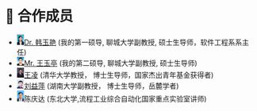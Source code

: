 # 👥 合作成员
- <div><img src='images/HYY.jpg' alt="HYY" width="3%"><A href="https://cs.lcu.edu.cn/szdw/339854.htm">Dr. 韩玉艳</a>  (我的第一硕导, 聊城大学副教授, 硕士生导师，软件工程系系主任)  </div>
- <div><img src='images/YTW.jpg' alt="YTW" width="3%"><A href="https://cs.lcu.edu.cn/szdw/339869.htm">Mr. 王玉亭</a>  (我的第二硕导, 聊城大学副教授, 硕士生导师)  </div>
- <div><img src='images/WL.png' alt="WL" width="3%"><A href="https://www.au.tsinghua.edu.cn/info/1107/1558.htm">王凌</a> (清华大学教授， 博士生导师，国家杰出青年基金获得者)</div>
- <div><img src='images/YLiu.png' alt="YLiu" width="3%"><A href="http://csee.hnu.edu.cn/people/liuyiping">刘益萍</a> (湖南大学副教授， 博士生导师，岳麓学者)</div>
- <div><img src='images/QDC.png' alt="WL" width="3%">陈庆达 (东北大学,流程工业综合自动化国家重点实验室讲师)</div>

